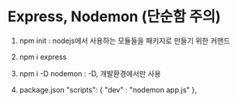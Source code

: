 # Express, Nodemon (단순함 주의)

1. npm init : nodejs에서 사용하는 모듈들을 패키지로 만들기 위한 커맨드

2. npm i express 

3. npm i -D nodemon : -D, 개발환경에서만 사용

4. package.json 
  "scripts": {
    "dev" : "nodemon app.js" <!-- npm run dev : app.js 실행 -->
  },
